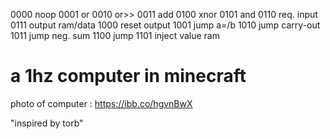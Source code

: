 0000 noop
0001 or
0010 or>>
0011 add
0100 xnor
0101 and
0110 req. input
0111 output ram/data
1000 reset output
1001 jump a=/b 
1010 jump carry-out
1011 jump neg. sum
1100 jump
1101 inject value ram

# a 1hz computer in minecraft

photo of computer : https://ibb.co/hgvnBwX

"inspired by torb"
